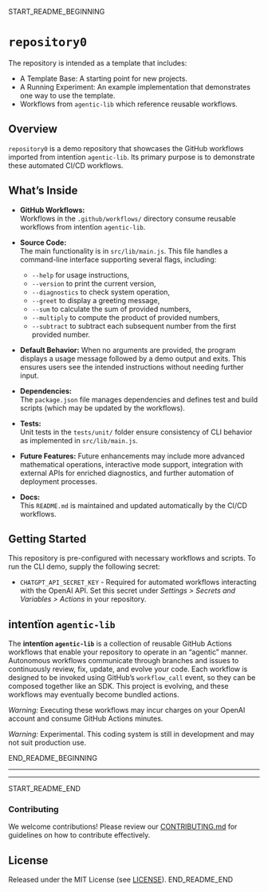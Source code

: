 START_README_BEGINNING
# `repository0`

The repository is intended as a template that includes:
* A Template Base: A starting point for new projects.
* A Running Experiment: An example implementation that demonstrates one way to use the template.
* Workflows from `agentic‑lib` which reference reusable workflows.

## Overview
`repository0` is a demo repository that showcases the GitHub workflows imported from intentïon `agentic‑lib`. Its primary purpose is to demonstrate these automated CI/CD workflows.

## What’s Inside

- **GitHub Workflows:**  
  Workflows in the `.github/workflows/` directory consume reusable workflows from intentïon `agentic‑lib`.

- **Source Code:**  
  The main functionality is in `src/lib/main.js`. This file handles a command-line interface supporting several flags, including:
    - `--help` for usage instructions,
    - `--version` to print the current version,
    - `--diagnostics` to check system operation,
    - `--greet` to display a greeting message,
    - `--sum` to calculate the sum of provided numbers,
    - `--multiply` to compute the product of provided numbers,
    - `--subtract` to subtract each subsequent number from the first provided number.

- **Default Behavior:**
  When no arguments are provided, the program displays a usage message followed by a demo output and exits. This ensures users see the intended instructions without needing further input.

- **Dependencies:**  
  The `package.json` file manages dependencies and defines test and build scripts (which may be updated by the workflows).

- **Tests:**  
  Unit tests in the `tests/unit/` folder ensure consistency of CLI behavior as implemented in `src/lib/main.js`.

- **Future Features:**
  Future enhancements may include more advanced mathematical operations, interactive mode support, integration with external APIs for enriched diagnostics, and further automation of deployment processes.

- **Docs:**  
  This `README.md` is maintained and updated automatically by the CI/CD workflows.

## Getting Started

This repository is pre-configured with necessary workflows and scripts. To run the CLI demo, supply the following secret:
- `CHATGPT_API_SECRET_KEY` - Required for automated workflows interacting with the OpenAI API. Set this secret under *Settings > Secrets and Variables > Actions* in your repository.

## intentïon `agentic-lib`

The **intentïon `agentic-lib`** is a collection of reusable GitHub Actions workflows that enable your repository to operate in an “agentic” manner. Autonomous workflows communicate through branches and issues to continuously review, fix, update, and evolve your code. Each workflow is designed to be invoked using GitHub’s `workflow_call` event, so they can be composed together like an SDK. This project is evolving, and these workflows may eventually become bundled actions.

*Warning:* Executing these workflows may incur charges on your OpenAI account and consume GitHub Actions minutes.

*Warning:* Experimental. This coding system is still in development and may not suit production use.

END_README_BEGINNING

---
---

START_README_END
### Contributing

We welcome contributions! Please review our [CONTRIBUTING.md](./CONTRIBUTING.md) for guidelines on how to contribute effectively.

## License

Released under the MIT License (see [LICENSE](./LICENSE)).
END_README_END
